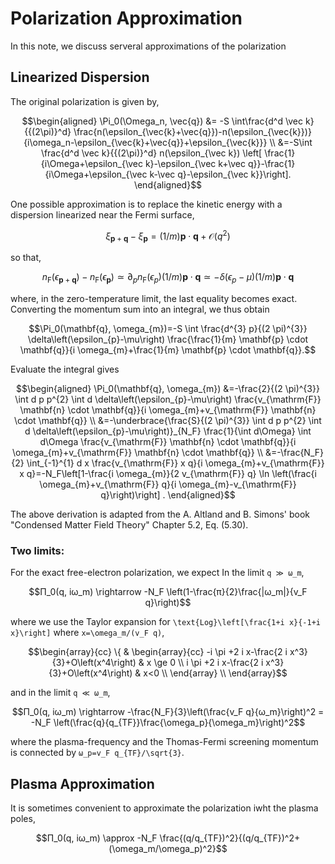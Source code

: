 # Polarization Approximation

In this note, we discuss serveral approximations of the polarization

## Linearized Dispersion
The original polarization is given by,
```math
\begin{aligned}
\Pi_0(\Omega_n, \vec{q}) &= -S \int\frac{d^d \vec k}{{(2\pi)}^d}
\frac{n(\epsilon_{\vec{k}+\vec{q}})-n(\epsilon_{\vec{k}})}{i\omega_n-\epsilon_{\vec{k}+\vec{q}}+\epsilon_{\vec{k}}} \\
&=-S\int \frac{d^d \vec k}{{(2\pi)}^d} n(\epsilon_{\vec k}) \left[ \frac{1}{i\Omega+\epsilon_{\vec k}-\epsilon_{\vec k+\vec q}}-\frac{1}{i\Omega+\epsilon_{\vec k-\vec q}-\epsilon_{\vec k}}\right].
\end{aligned}
```
One possible approximation is to replace the kinetic energy with a dispersion linearized near the Fermi surface, 
```math
\xi_{\mathbf{p}+\mathbf{q}}-\xi_{\mathbf{p}}=(1 / m) \mathbf{p} \cdot \mathbf{q}+\mathcal{O}\left(q^{2}\right)
```
so that,
```math
n_{\mathrm{F}}\left(\epsilon_{\mathbf{p}+\mathbf{q}}\right)-n_{\mathrm{F}}\left(\epsilon_{\mathbf{p}}\right) \simeq \partial_{p} n_{\mathrm{F}}\left(\epsilon_{p}\right)(1 / m) \mathbf{p} \cdot \mathbf{q} \simeq-\delta\left(\epsilon_{p}-\mu\right)(1 / m) \mathbf{p} \cdot \mathbf{q}
```
where, in the zero-temperature limit, the last equality becomes exact. Converting the momentum sum into an integral, we thus obtain
```math
\Pi_0(\mathbf{q}, \omega_{m})=-S \int \frac{d^{3} p}{(2 \pi)^{3}} \delta\left(\epsilon_{p}-\mu\right) \frac{\frac{1}{m} \mathbf{p} \cdot \mathbf{q}}{i \omega_{m}+\frac{1}{m} \mathbf{p} \cdot \mathbf{q}}.
```
Evaluate the integral gives
```math
\begin{aligned}
\Pi_0(\mathbf{q}, \omega_{m}) &=-\frac{2}{(2 \pi)^{3}} \int d p p^{2} \int d \delta\left(\epsilon_{p}-\mu\right) \frac{v_{\mathrm{F}} \mathbf{n} \cdot \mathbf{q}}{i \omega_{m}+v_{\mathrm{F}} \mathbf{n} \cdot \mathbf{q}} \\
&=-\underbrace{\frac{S}{(2 \pi)^{3}} \int d p p^{2} \int d \delta\left(\epsilon_{p}-\mu\right)}_{N_F} \frac{1}{\int d\Omega} \int d\Omega \frac{v_{\mathrm{F}} \mathbf{n} \cdot \mathbf{q}}{i \omega_{m}+v_{\mathrm{F}} \mathbf{n} \cdot \mathbf{q}} \\
&=-\frac{N_F}{2} \int_{-1}^{1} d x \frac{v_{\mathrm{F}} x q}{i \omega_{m}+v_{\mathrm{F}} x q}=-N_F\left[1-\frac{i \omega_{m}}{2 v_{\mathrm{F}} q} \ln \left(\frac{i \omega_{m}+v_{\mathrm{F}} q}{i \omega_{m}-v_{\mathrm{F}} q}\right)\right] .
\end{aligned}
```
The above derivation is adapted from the A. Altland and B. Simons' book "Condensed Matter Field Theory" Chapter 5.2, Eq. (5.30).
### Two limits:

For the exact free-electron polarization, we expect
In the limit ``q ≫ ω_m``,
```math
Π_0(q, iω_m) \rightarrow -N_F \left(1-\frac{π}{2}\frac{|ω_m|}{v_F q}\right)
```
where we use the Taylor expansion for ``\text{Log}\left[\frac{1+i x}{-1+i x}\right]`` where ``x=\omega_m/(v_F q)``,
```math
\begin{array}{cc}
 \{ & 
\begin{array}{cc}
 -i \pi +2 i x-\frac{2 i x^3}{3}+O\left(x^4\right) & x \ge 0 \\
 i \pi +2 i x-\frac{2 i x^3}{3}+O\left(x^4\right) & x<0 \\
\end{array}
 \\
\end{array}
```

and in the limit ``q ≪ ω_m``, 
```math
Π_0(q, iω_m) \rightarrow -\frac{N_F}{3}\left(\frac{v_F q}{ω_m}\right)^2 = -N_F \left(\frac{q}{q_{TF}}\frac{\omega_p}{\omega_m}\right)^2
```
where the plasma-frequency and the Thomas-Fermi screening momentum is connected by ``ω_p=v_F q_{TF}/\sqrt{3}``.


## Plasma Approximation 

It is sometimes convenient to approximate the polarization iwht the plasma poles,
```math
Π_0(q, iω_m) \approx -N_F \frac{(q/q_{TF})^2}{(q/q_{TF})^2+(\omega_m/\omega_p)^2}
```